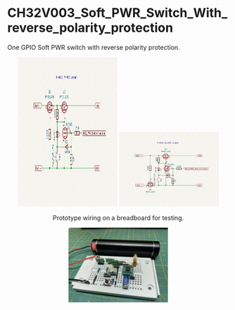 # CH32V003_Soft_PWR_Switch_With_reverse_polarity_protection
One GPIO Soft PWR switch with reverse polarity protection.
<p align="center">
<img src="https://github.com/lennox-13/CH32V003_Soft_PWR_Switch_With_reverse_polarity_protection/blob/main/Schematic/P_MOS.jpg" width="45%" height="340">
<img src="https://github.com/lennox-13/CH32V003_Soft_PWR_Switch_With_reverse_polarity_protection/blob/main/Schematic/N_MOS.jpg" width="45%">
</p>
<p align="center">Prototype wiring on a breadboard for testing.</p>
<p align="center">
<img src="https://github.com/lennox-13/CH32V003_Soft_PWR_Switch_With_reverse_polarity_protection/blob/main/Proto/Proto_3.jpg" width="45%">
</p>
